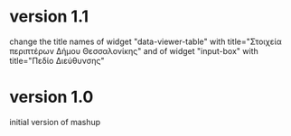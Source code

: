 # version 1.1

change the title names of widget "data-viewer-table" with title="Στοιχεία περιπτέρων Δήμου Θεσσαλονίκης" 
                   and of widget "input-box"         with title="Πεδίο Διεύθυνσης"

# version 1.0

initial version of mashup